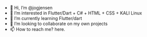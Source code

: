 - 👋 Hi, I’m @jogjensen
- 👀 I’m interested in Flutter/Dart + C# + HTML + CSS + KALI Linux 
- 🌱 I’m currently learning Flutter/dart
- 💞️ I’m looking to collaborate on my own projects
- 📫 How to reach me? here.

<!---
jogjensen/jogjensen is a ✨ special ✨ repository because its `README.md` (this file) appears on your GitHub profile.
You can click the Preview link to take a look at your changes.
--->
